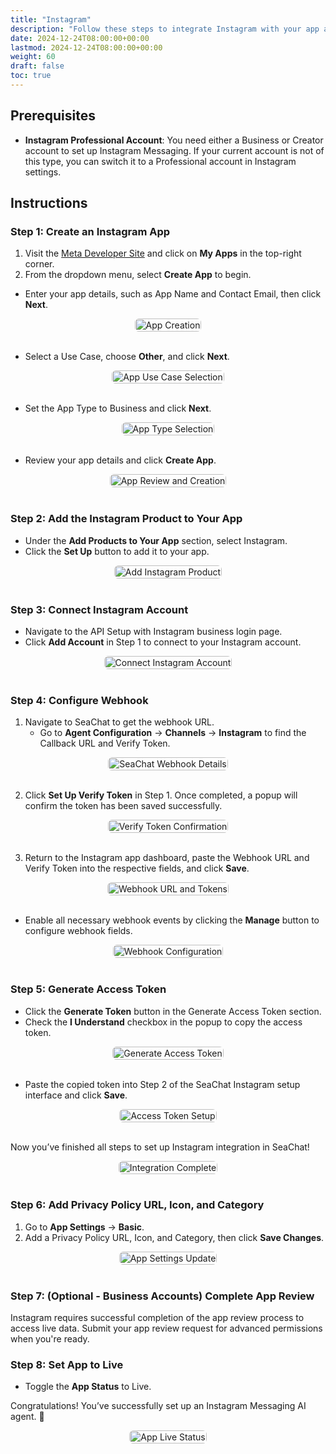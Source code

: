 ```yaml
---
title: "Instagram"
description: "Follow these steps to integrate Instagram with your app and build a messaging AI agent."
date: 2024-12-24T08:00:00+00:00
lastmod: 2024-12-24T08:00:00+00:00
weight: 60
draft: false
toc: true
---
```


## Prerequisites

- **Instagram Professional Account**: You need either a Business or Creator account to set up Instagram Messaging. If your current account is not of this type, you can switch it to a Professional account in Instagram settings.

## Instructions

### Step 1: Create an Instagram App

1. Visit the [Meta Developer Site](https://developers.facebook.com/) and click on **My Apps** in the top-right corner.
2. From the dropdown menu, select **Create App** to begin.

- Enter your app details, such as App Name and Contact Email, then click **Next**.


<div style="display: flex; flex-direction: column; align-items: center;">
<div style="width: 100%; text-align: center; display: flex; flex-direction: column; align-items: center; justify-item: center">
    <a href="/images/seachat/en/channels/instagram/app-name.png" target="_blank">
    <img width="100%" style="border-radius: 0.4rem; cursor: zoom-in;" src="/images/seachat/en/channels/instagram/app-name.png" alt="App Creation">
    </a>
</div>
</div>

<br/>

- Select a Use Case, choose **Other**, and click **Next**.

<div style="display: flex; flex-direction: column; align-items: center;">
<div style="width: 100%; text-align: center; display: flex; flex-direction: column; align-items: center; justify-item: center">
    <a href="/images/seachat/en/channels/instagram/use-cases.png" target="_blank">
    <img width="100%" style="border-radius: 0.4rem; cursor: zoom-in;" src="/images/seachat/en/channels/instagram/use-cases.png" alt="App Use Case Selection">
    </a>
</div>
</div>

<br/>

- Set the App Type to Business and click **Next**.

<div style="display: flex; flex-direction: column; align-items: center;">
<div style="width: 100%; text-align: center; display: flex; flex-direction: column; align-items: center; justify-item: center">
    <a href="/images/seachat/en/channels/instagram/app-type.png" target="_blank">
    <img width="100%" style="border-radius: 0.4rem; cursor: zoom-in;" src="/images/seachat/en/channels/instagram/app-type.png" alt="App Type Selection">
    </a>
</div>
</div>

<br/>

- Review your app details and click **Create App**.

<div style="display: flex; flex-direction: column; align-items: center;">
<div style="width: 100%; text-align: center; display: flex; flex-direction: column; align-items: center; justify-item: center">
    <a href="/images/seachat/en/channels/instagram/business-details.png" target="_blank">
    <img width="100%" style="border-radius: 0.4rem; cursor: zoom-in;" src="/images/seachat/en/channels/instagram/business-details.png" alt="App Review and Creation">
    </a>
</div>
</div>

<br/>


### Step 2: Add the Instagram Product to Your App

- Under the **Add Products to Your App** section, select Instagram.
- Click the **Set Up** button to add it to your app.

<div style="display: flex; flex-direction: column; align-items: center;">
<div style="width: 100%; text-align: center; display: flex; flex-direction: column; align-items: center; justify-item: center">
    <a href="/images/seachat/en/channels/instagram/add-instagram.png" target="_blank">
    <img width="100%" style="border-radius: 0.4rem; cursor: zoom-in;" src="/images/seachat/en/channels/instagram/add-instagram.png" alt="Add Instagram Product">
    </a>
</div>
</div>

<br/>

### Step 3: Connect Instagram Account

- Navigate to the API Setup with Instagram business login page.
- Click **Add Account** in Step 1 to connect to your Instagram account.

<div style="display: flex; flex-direction: column; align-items: center;">
<div style="width: 100%; text-align: center; display: flex; flex-direction: column; align-items: center; justify-item: center">
    <a href="/images/seachat/en/channels/instagram/instagram-connect.png" target="_blank">
    <img width="100%" style="border-radius: 0.4rem; cursor: zoom-in;" src="/images/seachat/en/channels/instagram/instagram-connect.png" alt="Connect Instagram Account">
    </a>
</div>
</div>

<br/>

### Step 4: Configure Webhook

1. Navigate to SeaChat to get the webhook URL.
   - Go to **Agent Configuration** → **Channels** → **Instagram** to find the Callback URL and Verify Token.

<div style="display: flex; flex-direction: column; align-items: center;">
<div style="width: 100%; text-align: center; display: flex; flex-direction: column; align-items: center; justify-item: center">
    <a href="/images/seachat/en/channels/instagram/seachat-channel.png" target="_blank">
    <img width="100%" style="border-radius: 0.4rem; cursor: zoom-in;" src="/images/seachat/en/channels/instagram/seachat-channel.png" alt="SeaChat Webhook Details">
    </a>
</div>
</div>

<br/>

2. Click **Set Up Verify Token** in Step 1. Once completed, a popup will confirm the token has been saved successfully.

<div style="display: flex; flex-direction: column; align-items: center;">
<div style="width: 100%; text-align: center; display: flex; flex-direction: column; align-items: center; justify-item: center">
    <a href="/images/seachat/en/channels/instagram/verify-token.png" target="_blank">
    <img width="100%" style="border-radius: 0.4rem; cursor: zoom-in;" src="/images/seachat/en/channels/instagram/verify-token.png" alt="Verify Token Confirmation">
    </a>
</div>
</div>

<br/>

3. Return to the Instagram app dashboard, paste the Webhook URL and Verify Token into the respective fields, and click **Save**.


<div style="display: flex; flex-direction: column; align-items: center;">
<div style="width: 100%; text-align: center; display: flex; flex-direction: column; align-items: center; justify-item: center">
    <a href="/images/seachat/en/channels/instagram/callback-url.png" target="_blank">
    <img width="100%" style="border-radius: 0.4rem; cursor: zoom-in;" src="/images/seachat/en/channels/instagram/callback-url.png" alt="Webhook URL and Tokens">
    </a>
</div>
</div>

<br/>

- Enable all necessary webhook events by clicking the **Manage** button to configure webhook fields.

<div style="display: flex; flex-direction: column; align-items: center;">
<div style="width: 100%; text-align: center; display: flex; flex-direction: column; align-items: center; justify-item: center">
    <a href="/images/seachat/en/channels/instagram/manage-webhook.png" target="_blank">
    <img width="100%" style="border-radius: 0.4rem; cursor: zoom-in;" src="/images/seachat/en/channels/instagram/manage-webhook.png" alt="Webhook Configuration">
    </a>
</div>
</div>

<br/>

### Step 5: Generate Access Token

- Click the **Generate Token** button in the Generate Access Token section.
- Check the **I Understand** checkbox in the popup to copy the access token.


<div style="display: flex; flex-direction: column; align-items: center;">
<div style="width: 100%; text-align: center; display: flex; flex-direction: column; align-items: center; justify-item: center">
    <a href="/images/seachat/en/channels/instagram/generated-token.png" target="_blank">
    <img width="100%" style="border-radius: 0.4rem; cursor: zoom-in;" src="/images/seachat/en/channels/instagram/generated-token.png" alt="Generate Access Token">
    </a>
</div>
</div>

<br/>

- Paste the copied token into Step 2 of the SeaChat Instagram setup interface and click **Save**.

<div style="display: flex; flex-direction: column; align-items: center;">
<div style="width: 100%; text-align: center; display: flex; flex-direction: column; align-items: center; justify-item: center">
    <a href="/images/seachat/en/channels/instagram/save-token.png" target="_blank">
    <img width="100%" style="border-radius: 0.4rem; cursor: zoom-in;" src="/images/seachat/en/channels/instagram/save-token.png" alt="Access Token Setup">
    </a>
</div>
</div>

<br/>

Now you’ve finished all steps to set up Instagram integration in SeaChat!


<div style="display: flex; flex-direction: column; align-items: center;">
<div style="width: 100%; text-align: center; display: flex; flex-direction: column; align-items: center; justify-item: center">
    <a href="/images/seachat/en/channels/instagram/seachat-setup.png" target="_blank">
    <img width="100%" style="border-radius: 0.4rem; cursor: zoom-in;" src="/images/seachat/en/channels/instagram/seachat-setup.png" alt="Integration Complete">
    </a>
</div>
</div>

<br/>

### Step 6: Add Privacy Policy URL, Icon, and Category

1. Go to **App Settings** → **Basic**.
2. Add a Privacy Policy URL, Icon, and Category, then click **Save Changes**.


<div style="display: flex; flex-direction: column; align-items: center;">
<div style="width: 100%; text-align: center; display: flex; flex-direction: column; align-items: center; justify-item: center">
    <a href="/images/seachat/en/channels/instagram/app-setting.png" target="_blank">
    <img width="100%" style="border-radius: 0.4rem; cursor: zoom-in;" src="/images/seachat/en/channels/instagram/app-setting.png" alt="App Settings Update">
    </a>
</div>
</div>

<br/>

### Step 7: (Optional - Business Accounts) Complete App Review

Instagram requires successful completion of the app review process to access live data. Submit your app review request for advanced permissions when you're ready.

### Step 8: Set App to Live

- Toggle the **App Status** to Live.

Congratulations! You’ve successfully set up an Instagram Messaging AI agent. 🎉

<div style="display: flex; flex-direction: column; align-items: center;">
<div style="width: 100%; text-align: center; display: flex; flex-direction: column; align-items: center; justify-item: center">
    <a href="/images/seachat/en/channels/instagram/set-app-to-live.png" target="_blank">
    <img width="100%" style="border-radius: 0.4rem; cursor: zoom-in;" src="/images/seachat/en/channels/instagram/set-app-to-live.png" alt="App Live Status">
    </a>
</div>
</div>

<br/>
